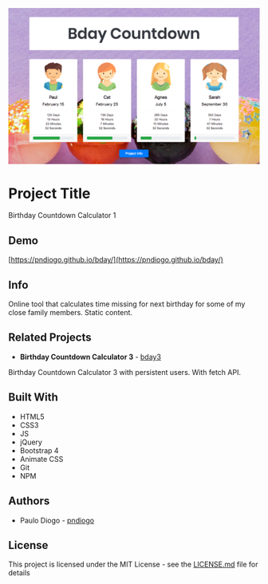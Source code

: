 ![Bday3Screenshot](img/bday1-screenshot-1.png)

# Project Title

Birthday Countdown Calculator 1

## Demo

[https://pndiogo.github.io/bday/](https://pndiogo.github.io/bday/)

## Info

Online tool that calculates time missing for next birthday for some of my close family members. Static content.

## Related Projects

- **Birthday Countdown Calculator 3** - [bday3](https://github.com/pndiogo/bday3)

Birthday Countdown Calculator 3 with persistent users. With fetch API.

## Built With

- HTML5
- CSS3
- JS
- jQuery
- Bootstrap 4
- Animate CSS
- Git
- NPM

## Authors

- Paulo Diogo - [pndiogo](https://github.com/pndiogo)

## License

This project is licensed under the MIT License - see the [LICENSE.md](LICENSE.md) file for details
